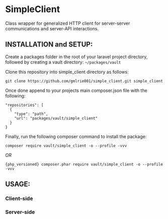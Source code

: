 # SimpleClient

Class wrapper for generalized HTTP client for server-server communications and server-API interactions.

## INSTALLATION and SETUP:

Create a packages folder in the root of your laravel project directory, followed by creating a vault directory:
```~/packages/vault```

Clone this repository into simple_client directory as follows:

```git clone https://github.com/gmlrie001/simple_client.git simple_client```

Once done append to your projects main composer.json file with the following:

```
"repositories": [
  {
    "type": "path",
    "url": "packages/vault/simple_client"
  }
}
```

Finally, run the following composer command to install the package:

```composer require vault/simple_client -o --profile -vvv```

_OR_

```{php_versioned} composer.phar require vault/simple_client -o --profile -vvv```

## USAGE:

  ### Client-side

  ### Server-side

